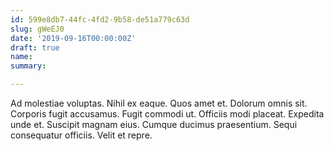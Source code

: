 ```yaml
---
id: 599e8db7-44fc-4fd2-9b58-de51a779c63d
slug: gWeEJ0
date: '2019-09-16T00:00:00Z'
draft: true
name: 
summary: 

---
```


Ad molestiae voluptas. Nihil ex eaque. Quos amet et. Dolorum omnis sit. Corporis fugit accusamus. Fugit commodi ut. Officiis modi placeat. Expedita unde et. Suscipit magnam eius. Cumque ducimus praesentium. Sequi consequatur officiis. Velit et repre.
